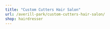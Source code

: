 ```yaml
---
title: "Custom Cutters Hair Salon"
url: /averill-park/custom-cutters-hair-salon/
shop: hairdresser
---
```

